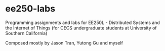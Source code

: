 # ee250-labs

Programming assignments and labs for EE250L - Distributed Systems and the Internet of Things (for CECS undergraduate students at University of Southern California)

Composed mostly by Jason Tran, Yutong Gu and myself
